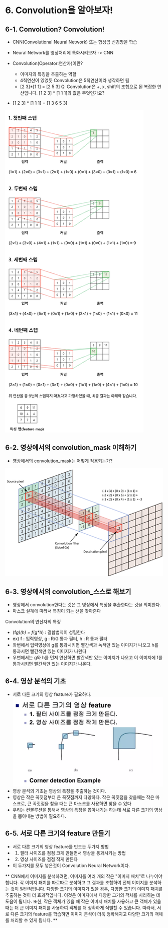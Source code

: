 # 6. Convolution을 알아보자!

## 6-1. Convolution? Convolution!
 - CNN(Convolutional Neural Network) 또는 합성곱 신경망을 학습

- Neural Network를 영상처리에 특화시켜보자 -> CNN
- Convolution(Operator:연산자)이란?
  - 이미지의 특징을 추출하는 역할 
  - 4칙연산이 있었듯 Convolution은 5칙연산이라 생각하면 됨
  - [2 3]*[1 1] = [2 5 3]
Q. Convolution은 +, x, shift의 조합으로 된 복잡한 연산입니다. [1 2 3] * [1 1 1]의 값은 무엇인가요?
- [1 2 3] * [1 1 1] = [1 3 6 5 3]  

![](./img/con_01.png)  

## 6-2. 영상에서의 convolution_mask 이해하기
- 영상에서의 convolution_mask는 어떻게 적용되는가?  

![](./img/con_02.png)

## 6-3. 영상에서의 convolution_스스로 해보기
- 영상에서 convolution한다는 것은 그 영상에서 특징을 추출한다는 것을 의미한다.
- 마스크 설계에 따라서 특징이 되는 선을 찾아준다

Convolution의 연산자의 특징
- (f*g)(h) = f*(g*h) : 결합법칙이 성립한다
- ex) f : 입력영상, g : R/G 통과 필터, h : R 통과 필터 
- 좌변에서 입력영상에 g를 통과시키면 빨간색과 녹색만 있는 이미지가 나오고 h를 통과시면 빨간색만 있는 이미지가 나완다
- 우변에서는 g와 h를 먼저 연산하면 빨간색만 있는 이미지가 나오고 이 이미지에 f를 통과시키면 빨간색만 있는 이미지가 나온다.

## 6-4. 영상 분석의 기초
- 서로 다른 크기의 영상 feature가 필요하다.
![](./img/con_03.png)
- 영상 분석의 기초는 영상의 특징을 추출하는 것이다.
- 영상은 작은 꼭짓점부터 큰 꼭짓점까지 다양하다. 작은 꼭짓점을 찾을때는 작은 마스크로, 큰 꼭짓점을 찾을 때는 큰 마스크를 사용하면 찾을 수 있다
- 우리는 컨볼루션을 통해서 영상의 특징을 뽑아내기는 하는데 서로 다른 크기의 영상을 뽑아내는 방법이 필요하다.

## 6-5. 서로 다른 크기의 feature 만들기
- 서로 다른 크기의 영상 feature를 만드는 두가지 방법
- 1. 필터 사이즈를 점점 크게 만들면서 영상을 통과시키는 방법
- 2. 영상 사이즈를 점점 작게 만든다
- 이 두가지를 모두 넣은것이 Convolution Neural Network이다.

** CNN에서 이미지를 분석하려면, 이미지를 여러 개의 작은 "이미지 패치"로 나누어야합니다. 각 이미지 패치를 따로따로 분석하고 그 결과를 조합하여 전체 이미지를 분석하는 것이 일반적입니다. 다양한 크기의 이미지가 있을 경우, 다양한 크기의 이미지 패치를 추출하는 것이 더 효과적입니다. 이것은 이미지에서 다양한 크기의 객체를 처리하는 데 도움이 됩니다. 또한, 작은 객체가 있을 때 작은 이미지 패치를 사용하고 큰 객체가 있을 때는 더 큰 이미지 패치를 사용하여 객체를 더 정확하게 식별할 수 있습니다. 따라서, 서로 다른 크기의 feature를 학습하면 이미지 분석이 더욱 정확해지고 다양한 크기의 객체를 처리할 수 있게 됩니다. **
